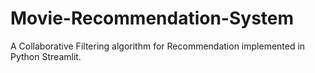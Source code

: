 # Movie-Recommendation-System
A Collaborative Filtering algorithm for Recommendation implemented in Python Streamlit.
